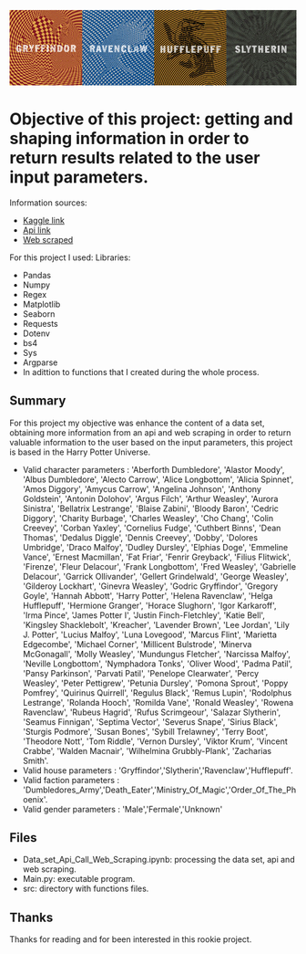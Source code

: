![img](https://github.com/KevsDe/apis-project/blob/master/Input/banner.jpeg?raw=true)

# Objective of this project: getting and shaping information in order to return results related to the user input parameters.

Information sources:
* [Kaggle link](https://www.kaggle.com/gulsahdemiryurek/harry-potter-dataset?select=Characters.csv)
* [Api link](https://www.potterapi.com/)
* [Web scraped](https://harrypotter.fandom.com/)

For this project I used:
Libraries:
* Pandas
* Numpy
* Regex
* Matplotlib
* Seaborn
* Requests
* Dotenv
* bs4
* Sys
* Argparse
* In adittion to functions that I created during the whole process.

## Summary
For this project my objective was enhance the content of a data set, obtaining more information from an api and web scraping in order to return valuable information to the user based on the input parameters, this project is based in the Harry Potter Universe. 
* Valid character parameters : 'Aberforth Dumbledore', 'Alastor Moody', 'Albus Dumbledore', 'Alecto Carrow', 'Alice Longbottom', 'Alicia Spinnet', 'Amos Diggory', 'Amycus Carrow', 'Angelina Johnson', 'Anthony Goldstein', 'Antonin Dolohov', 'Argus Filch', 'Arthur Weasley', 'Aurora Sinistra', 'Bellatrix Lestrange', 'Blaise Zabini', 'Bloody Baron', 'Cedric Diggory', 'Charity Burbage', 'Charles Weasley', 'Cho Chang', 'Colin Creevey', 'Corban Yaxley', 'Cornelius Fudge', 'Cuthbert Binns', 'Dean Thomas', 'Dedalus Diggle', 'Dennis Creevey', 'Dobby', 'Dolores Umbridge', 'Draco Malfoy', 'Dudley Dursley', 'Elphias Doge', 'Emmeline Vance', 'Ernest Macmillan', 'Fat Friar', 'Fenrir Greyback', 'Filius Flitwick', 'Firenze', 'Fleur Delacour', 'Frank Longbottom', 'Fred Weasley', 'Gabrielle Delacour', 'Garrick Ollivander', 'Gellert Grindelwald', 'George Weasley', 'Gilderoy Lockhart', 'Ginevra Weasley', 'Godric Gryffindor', 'Gregory Goyle', 'Hannah Abbott', 'Harry Potter', 'Helena Ravenclaw', 'Helga Hufflepuff', 'Hermione Granger', 'Horace Slughorn', 'Igor Karkaroff', 'Irma Pince', 'James Potter I', 'Justin Finch-Fletchley', 'Katie Bell', 'Kingsley Shacklebolt', 'Kreacher', 'Lavender Brown', 'Lee Jordan', 'Lily J. Potter', 'Lucius Malfoy', 'Luna Lovegood', 'Marcus Flint', 'Marietta Edgecombe', 'Michael Corner', 'Millicent Bulstrode', 'Minerva McGonagall', 'Molly Weasley', 'Mundungus Fletcher', 'Narcissa Malfoy', 'Neville Longbottom', 'Nymphadora Tonks', 'Oliver Wood', 'Padma Patil', 'Pansy Parkinson', 'Parvati Patil', 'Penelope Clearwater', 'Percy Weasley', 'Peter Pettigrew', 'Petunia Dursley', 'Pomona Sprout', 'Poppy Pomfrey', 'Quirinus Quirrell', 'Regulus Black', 'Remus Lupin', 'Rodolphus Lestrange', 'Rolanda Hooch', 'Romilda Vane', 'Ronald Weasley', 'Rowena Ravenclaw', 'Rubeus Hagrid', 'Rufus Scrimgeour', 'Salazar Slytherin', 'Seamus Finnigan', 'Septima Vector', 'Severus Snape', 'Sirius Black', 'Sturgis Podmore', 'Susan Bones', 'Sybill Trelawney', 'Terry Boot', 'Theodore Nott', 'Tom Riddle', 'Vernon Dursley', 'Viktor Krum', 'Vincent Crabbe', 'Walden Macnair', 'Wilhelmina Grubbly-Plank', 'Zacharias Smith'.
* Valid house parameters : 'Gryffindor','Slytherin','Ravenclaw','Hufflepuff'.
* Valid faction parameters : 'Dumbledores_Army','Death_Eater','Ministry_Of_Magic','Order_Of_The_Phoenix'.
* Valid gender parameters : 'Male','Fermale','Unknown'

## Files
* Data_set_Api_Call_Web_Scraping.ipynb: processing the data set, api and web scraping.
* Main.py: executable program.
* src: directory with functions files. 


## Thanks 
Thanks for reading and for been interested in this rookie project.
